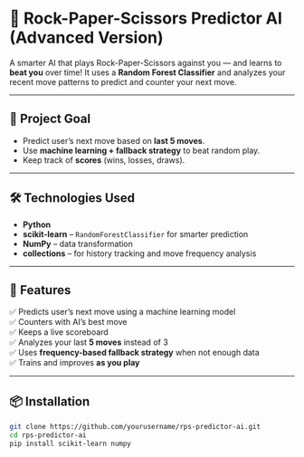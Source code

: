 # 🧠 Rock-Paper-Scissors Predictor AI (Advanced Version)

A smarter AI that plays Rock-Paper-Scissors against you — and learns to **beat you** over time! It uses a **Random Forest Classifier** and analyzes your recent move patterns to predict and counter your next move.

---

## 🎯 Project Goal

- Predict user’s next move based on **last 5 moves**.
- Use **machine learning + fallback strategy** to beat random play.
- Keep track of **scores** (wins, losses, draws).

---

## 🛠️ Technologies Used

- **Python**
- **scikit-learn** – `RandomForestClassifier` for smarter prediction
- **NumPy** – data transformation
- **collections** – for history tracking and move frequency analysis

---

## 🚀 Features

✅ Predicts user’s next move using a machine learning model  
✅ Counters with AI’s best move  
✅ Keeps a live scoreboard  
✅ Analyzes your last **5 moves** instead of 3  
✅ Uses **frequency-based fallback strategy** when not enough data  
✅ Trains and improves **as you play**

---

## 📦 Installation

```bash
git clone https://github.com/yourusername/rps-predictor-ai.git
cd rps-predictor-ai
pip install scikit-learn numpy
